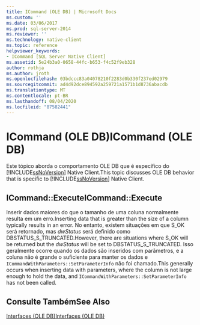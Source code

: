 ```yaml
---
title: ICommand (OLE DB) | Microsoft Docs
ms.custom: ''
ms.date: 03/06/2017
ms.prod: sql-server-2014
ms.reviewer: ''
ms.technology: native-client
ms.topic: reference
helpviewer_keywords:
- ICommand [SQL Server Native Client]
ms.assetid: 5e24b3a0-0658-44fc-b653-f4c52f9eb328
author: rothja
ms.author: jroth
ms.openlocfilehash: 03bdccc83a04078210f2283d0b330f237ed02979
ms.sourcegitcommit: ad4d92dce894592a259721a1571b1d8736abacdb
ms.translationtype: MT
ms.contentlocale: pt-BR
ms.lasthandoff: 08/04/2020
ms.locfileid: "87582441"
---
```

# <a name="icommand-ole-db"></a><span data-ttu-id="23ab9-102">ICommand (OLE DB)</span><span class="sxs-lookup"><span data-stu-id="23ab9-102">ICommand (OLE DB)</span></span>
  <span data-ttu-id="23ab9-103">Este tópico aborda o comportamento OLE DB que é específico do [!INCLUDE[ssNoVersion](../../includes/ssnoversion-md.md)] Native Client.</span><span class="sxs-lookup"><span data-stu-id="23ab9-103">This topic discusses OLE DB behavior that is specific to [!INCLUDE[ssNoVersion](../../includes/ssnoversion-md.md)] Native Client.</span></span>  
  
## <a name="icommandexecute"></a><span data-ttu-id="23ab9-104">ICommand::Execute</span><span class="sxs-lookup"><span data-stu-id="23ab9-104">ICommand::Execute</span></span>  
 <span data-ttu-id="23ab9-105">Inserir dados maiores do que o tamanho de uma coluna normalmente resulta em um erro.</span><span class="sxs-lookup"><span data-stu-id="23ab9-105">Inserting data that is greater than the size of a column typically results in an error.</span></span> <span data-ttu-id="23ab9-106">No entanto, existem situações em que S_OK será retornado, mas *dwStatus* será definido como DBSTATUS_S_TRUNCATED.</span><span class="sxs-lookup"><span data-stu-id="23ab9-106">However, there are situations where S_OK will be returned but the *dwStatus* will be set to DBSTATUS_S_TRUNCATED.</span></span> <span data-ttu-id="23ab9-107">Isso geralmente ocorre quando os dados são inseridos com parâmetros, e a coluna não é grande o suficiente para manter os dados e `ICommandWithParameters::SetParameterInfo` não foi chamado.</span><span class="sxs-lookup"><span data-stu-id="23ab9-107">This generally occurs when inserting data with parameters, where the column is not large enough to hold the data, and `ICommandWithParameters::SetParameterInfo` has not been called.</span></span>  
  
## <a name="see-also"></a><span data-ttu-id="23ab9-108">Consulte Também</span><span class="sxs-lookup"><span data-stu-id="23ab9-108">See Also</span></span>  
 [<span data-ttu-id="23ab9-109">Interfaces &#40;OLE DB&#41;</span><span class="sxs-lookup"><span data-stu-id="23ab9-109">Interfaces &#40;OLE DB&#41;</span></span>](../../database-engine/dev-guide/interfaces-ole-db.md)  
  
  
